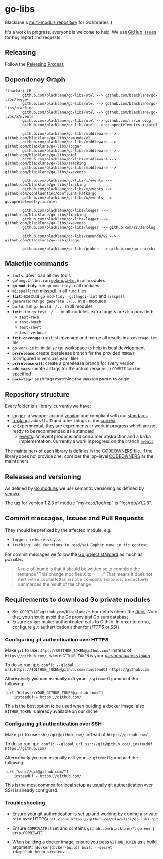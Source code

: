 # go-libs

Blacklane's [multi-module repository](https://github.com/golang/go/wiki/Modules#faqs--multi-module-repositories) for Go libraries :)

It's a work in progress, everyone is welcome to help. We use 
[GitHub Issues](https://github.com/blacklane/go-libs/issues) for bug report and requests.

## Releasing

Follow the [Releasing Process](./RELEASING.md)

## Dependency Graph
```mermaid
flowchart LR
        github.com/blacklane/go-libs/otel --> github.com/blacklane/go-libs/logger
        github.com/blacklane/go-libs/otel --> github.com/blacklane/go-libs/tracking
        github.com/blacklane/go-libs/otel --> github.com/blacklane/go-libs/x/events
        github.com/blacklane/go-libs/otel --> github.com/rs/zerolog
        github.com/blacklane/go-libs/otel --> go.opentelemetry.io/otel
        
        github.com/blacklane/go-libs/middleware --> github.com/blacklane/go-libs/camunda/v2
        github.com/blacklane/go-libs/middleware --> github.com/blacklane/go-libs/logger
        github.com/blacklane/go-libs/middleware --> github.com/blacklane/go-libs/otel
        github.com/blacklane/go-libs/middleware --> github.com/blacklane/go-libs/tracking
        github.com/blacklane/go-libs/middleware --> github.com/blacklane/go-libs/x/events
        
        github.com/blacklane/go-libs/x/events --> github.com/blacklane/go-libs/tracking
        github.com/blacklane/go-libs/x/events --> github.com/confluentinc/confluent-kafka-go
        github.com/blacklane/go-libs/x/events --> go.opentelemetry.io/otel
        
        github.com/blacklane/go-libs/logger --> github.com/blacklane/go-libs/tracking
        github.com/blacklane/go-libs/logger --> github.com/blacklane/go-libs/x/events
        github.com/blacklane/go-libs/logger --> github.com/rs/zerolog
        
        github.com/blacklane/go-libs/camunda/v2 --> github.com/blacklane/go-libs/logger

        github.com/blacklane/go-libs/probes --> github.com/go-chi/chi
```

## Makefile commands

- `tools`: download all dev tools
- `golangci-lint`: run [golangci-lint](https://golangci-lint.run/) in all modules
- **`go-mod-tidy`**: run `go mod tidy` in all modules
- `misspell`: run [misspell](https://github.com/client9/misspell) in all `*.md` files
- **`lint`**: execute `go-mod-tidy`, ` golangci-lint` and `misspell`
- `generate`: run `go generate ./...` in all modules
- `build`: run `go build ./...` in all modules
- **`test`**: run `go test ./...` in all modules, extra targets are also provided:
  - `test-race`
  - `test-bench`
  - `test-short`
  - `test-verbose`
- **`test-coverage`**: run test coverage and merge all results in a `coverage.txt` file
- `go-work-init`: initialize go workspace to help in local development
- **`prerelease`**: create prerelease branch for the provided `MODSET` (configured in [versions.yaml](./versions.yaml) file)
- **`prerelease-all`**: create a prerelease branch for every version
- **`add-tags`**: create all tags for the actual versions, a `COMMIT` can be specified
- **`push-tags`**: push tags matching the `VERSION` param to origin

 
## Repository structure

Every folder is a library, currently we have:
 - [logger](logger): a wrapper around [zerolog](https://github.com/rs/zerolog)
 and compliant with our [standards](http://handbook.int.blacklane.io/monitoring/kiev.html)
 - [tracking](tracking): adds UUID and other things to the [context](https://golang.org/pkg/context/)
 - [x](x): Experimental, they are experiments or work in progress which are not ready to be recommended
 as a standard
   - [events](https://github.com/blacklane/go-libs/tree/events/x/events): An event producer and consumer abstraction and a kafka implementation. Currently a work in progress on the branch [`events`](https://github.com/blacklane/go-libs/tree/events)

The maintainers of each library is defines in the CODEOWNERS file. If the library does not provide one,
consider the top-level [CODEOWNERS](CODEOWNERS) as the maintainers.

## Releases and versioning

As defined by [Go modules](https://github.com/golang/go/wiki/Modules) we use semantic versioning
as defined by [semver](https://semver.org/).

The tag for version 1.2.3 of module "my-repo/foo/rop" is "foo/rop/v1.2.3".

## Commit messages, Issues and Pull Requests

They should be prefixed by the affected module, e.g.:
 - `logger: release vx.y.z`
 - `tracking: add functions to read/set Gopher name in the context`


For commit messages we follow the [Go project standard](https://tip.golang.org/doc/contribute.html#commit_messages)
as much as possible.

>  A rule of thumb is that it should be written so to complete the sentence 
> "This change modifies X to _____." 
> That means it does not start with a capital letter, 
> is not a complete sentence, and actually summarizes the result of the change. 

## Requirements to download Go private modules

-  Set `GOPRIVATE=github.com/blacklane/*`.
        For details check the [docs](https://golang.org/cmd/go/#hdr-Configuration_for_downloading_non_public_code). Note that, you should avoid the [Go proxy](https://proxy.golang.org/) and [Go sum database](https://sum.golang.org/).
 - Ensure `go get` makes authenticated calls to Github.
        In order to do so, configure `git` authentication either for _HTTPS_ or _SSH_

### Configuring git authentication over HTTPS

Make `git` to use `https://$GITHUB_TOKEN@github.com/` instead of `https://github.com/`, where `GITHUB_TOKEN` is your [_personal access token_](https://docs.github.com/en/github/authenticating-to-github/creating-a-personal-access-token)

To do so run: `git config --global url.https://$GITHUB_TOKEN@github.com/.insteadOf https://github.com`

Alternatively you can manually edit your `~/.gitconfig` and add the following:

```
[url "https://YOUR_GITHUB_TOKEN@github.com/"]
	insteadOf = https://github.com/
```

This is the best option to be used when building a docker image, also `GITHUB_TOKEN` is already available on our drone

### Configuring git authentication over SSH

Make `git` to use `ssh://git@github.com/` instead of `https://github.com/`

To do so run: `git config --global url.ssh://git@github.com/.insteadOf https://github.com/`

Alternatively you can manually edit your `~/.gitconfig` and add the following:
```
[url "ssh://git@github.com/"]
	insteadOf = https://github.com/
```

This is the most common for local setup as usually git authentication over SSH is already configured.

### Troubleshooting

 - Ensure your git authentication is set up and working by cloning a private repo over HTTPS:
   `git clone https://github.com/blacklane/go-libs.git`

 - Ensure `GOPRIVATE` is set and contains `github.com/blacklane/*`:
   `go env | grep GOPRIVATE`

 - When building a docker image, ensure you pass `GITHUB_TOKEN` as a build argument:
   `[docker|docker-build] build --secret id=github_token,src=.env`
